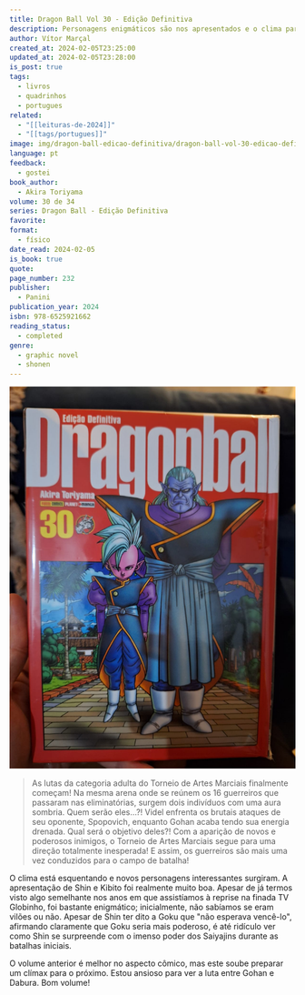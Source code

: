 ```yaml
---
title: Dragon Ball Vol 30 - Edição Definitiva
description: Personagens enigmáticos são nos apresentados e o clima parece ficar sério.
author: Vítor Marçal
created_at: 2024-02-05T23:25:00
updated_at: 2024-02-05T23:28:00
is_post: true
tags:
  - livros
  - quadrinhos
  - portugues
related:
  - "[[leituras-de-2024]]"
  - "[[tags/portugues]]"
image: img/dragon-ball-edicao-definitiva/dragon-ball-vol-30-edicao-definitiva.jpg
language: pt
feedback:
  - gostei
book_author:
  - Akira Toriyama
volume: 30 de 34
series: Dragon Ball - Edição Definitiva
favorite: 
format:
  - físico
date_read: 2024-02-05
is_book: true
quote: 
page_number: 232
publisher:
  - Panini
publication_year: 2024
isbn: 978-6525921662
reading_status:
  - completed
genre:
  - graphic novel
  - shonen
---
```


![Dragon Ball Vol 30  - Edição Definitiva](img/dragon-ball-edicao-definitiva/dragon-ball-vol-30-edicao-definitiva.jpg)

> As lutas da categoria adulta do Torneio de Artes Marciais finalmente começam! Na mesma arena onde se reúnem os 16 guerreiros que passaram nas eliminatórias, surgem dois indivíduos com uma aura sombria. Quem serão eles…?! Videl enfrenta os brutais ataques de seu oponente, Spopovich, enquanto Gohan acaba tendo sua energia drenada. Qual será o objetivo deles?! Com a aparição de novos e poderosos inimigos, o Torneio de Artes Marciais segue para uma direção totalmente inesperada! E assim, os guerreiros são mais uma vez conduzidos para o campo de batalha!

O clima está esquentando e novos personagens interessantes surgiram. A apresentação de Shin e Kibito foi realmente muito boa. Apesar de já termos visto algo semelhante nos anos em que assistíamos à reprise na finada TV Globinho, foi bastante enigmático; inicialmente, não sabíamos se eram vilões ou não. Apesar de Shin ter dito a Goku que "não esperava vencê-lo", afirmando claramente que Goku seria mais poderoso, é até ridículo ver como Shin se surpreende com o imenso poder dos Saiyajins durante as batalhas iniciais.

O volume anterior é melhor no aspecto cômico, mas este soube preparar um clímax para o próximo. Estou ansioso para ver a luta entre Gohan e Dabura. Bom volume!